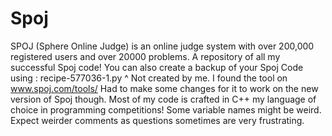 # Spoj
SPOJ (Sphere Online Judge) is an online judge system with over 200,000 registered users and over 20000 problems. 
A repository of all my successful Spoj code!
You can also create a backup of your Spoj Code using :
  recipe-577036-1.py
^ Not created by me. I found the tool on www.spoj.com/tools/
Had to make some changes for it to work on the new version of Spoj though.
Most of my code is crafted in C++ my language of choice in programming competitions!
Some variable names might be weird.
Expect weirder comments as questions sometimes are very frustrating.
